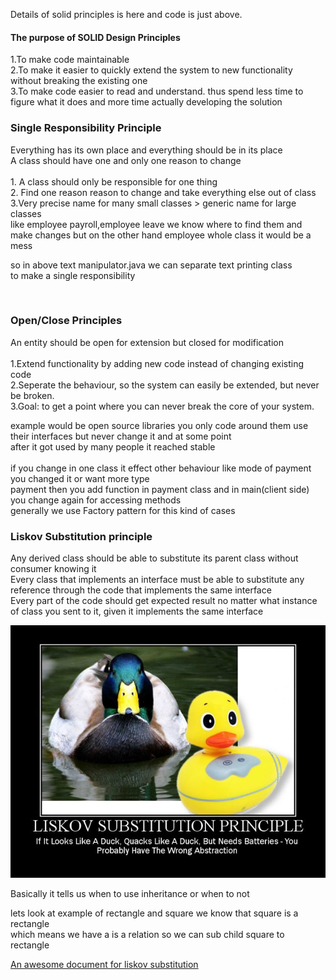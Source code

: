 Details of solid principles is here and code is just above.

<p>
<h4>The purpose of SOLID Design Principles</h4>
1.To make code maintainable <br>
2.To make it easier to quickly extend the system to new functionality without breaking the existing one<br>
3.To make code easier to read and understand. thus spend less time to figure what it does and more time actually developing the solution<br>

<p>


<h3>Single Responsibility Principle</h3>
Everything has its own place and everything should be in its place<br>
A class should have one and only one reason to change<br>
<br>
1. A class should only be responsible for one thing<br>
2. Find one reason reason to change and take everything else out of class<br>
3.Very precise name for many small classes  > generic name for large classes<br>
        like employee payroll,employee leave we know where to find them and make changes but on the other hand employee whole class it would be a mess<br>


so in above text manipulator.java we can separate text printing class<br>
to make a single responsibility<br>

<p>
<br>
<h3>Open/Close Principles</h3>
An entity should be open for extension but closed for modification<br>
<br>
1.Extend functionality by adding new code instead of changing existing code<br>
2.Seperate the behaviour, so the system can easily be extended, but never be broken.<br>
3.Goal: to get a point where you can never break the core of your system.<br>

example would be open source libraries you only code around them use their interfaces but never change it and at some point <br>
after it got used by many people it reached stable<br>
<br>
if you change in one class it effect other behaviour like mode of payment you changed it or want more type <br>
payment then you add function in payment class and in main(client side) you change again for accessing methods <br>
generally we use Factory pattern for this kind of cases<br>


<h3>Liskov Substitution principle</h3>

Any derived class should be able to substitute its parent class without consumer knowing it <br>
Every class that implements an interface must be able to substitute any reference through the code that implements the same interface <br>
Every part of the code should get expected result no matter what instance of class you sent to it, given it implements the same interface <br>

<img src="../src/liskov.jpg"></img>

Basically it tells us when to use inheritance or when to not <br>

lets look at example of rectangle and square we know that square is a rectangle <br>
which means we have a is a relation so we can sub child square to rectangle <br>


<a href="http://stg-tud.github.io/sedc/Lecture/ws13-14/3.3-LSP.html#mode=document">An awesome document for liskov substitution</a>

<br>



